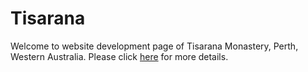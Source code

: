 Tisarana
========

Welcome to website development page of Tisarana Monastery, Perth, Western Australia. Please click [here](wiki) for more details.
